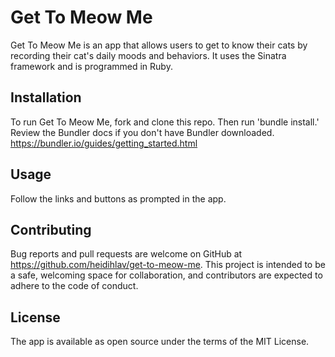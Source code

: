 # Get To Meow Me

Get To Meow Me is an app that allows users to get to know their cats by recording their cat's daily moods and behaviors. It uses the Sinatra framework and is programmed in Ruby.

## Installation

To run Get To Meow Me, fork and clone this repo. Then run 'bundle install.'
Review the Bundler docs if you don't have Bundler downloaded. https://bundler.io/guides/getting_started.html

## Usage

Follow the links and buttons as prompted in the app.

## Contributing

Bug reports and pull requests are welcome on GitHub at https://github.com/heidihlav/get-to-meow-me. This project is intended to be a safe, welcoming space for collaboration, and contributors are expected to adhere to the code of conduct.

## License
The app is available as open source under the terms of the MIT License.
